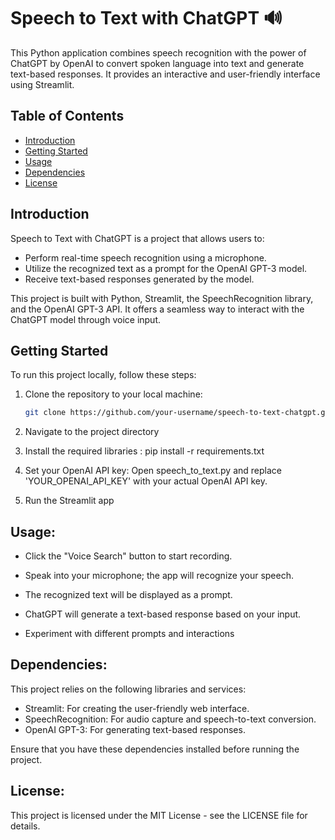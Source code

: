 # Speech to Text with ChatGPT 🔊

This Python application combines speech recognition with the power of ChatGPT by OpenAI to convert spoken language into text and generate text-based responses. It provides an interactive and user-friendly interface using Streamlit.


## Table of Contents

- [Introduction](#introduction)
- [Getting Started](#getting-started)
- [Usage](#usage)
- [Dependencies](#dependencies)
- [License](#license)

## Introduction

Speech to Text with ChatGPT is a project that allows users to:

- Perform real-time speech recognition using a microphone.
- Utilize the recognized text as a prompt for the OpenAI GPT-3 model.
- Receive text-based responses generated by the model.

This project is built with Python, Streamlit, the SpeechRecognition library, and the OpenAI GPT-3 API. It offers a seamless way to interact with the ChatGPT model through voice input.


## Getting Started

To run this project locally, follow these steps:

1. Clone the repository to your local machine:

   ```bash
   git clone https://github.com/your-username/speech-to-text-chatgpt.git

2. Navigate to the project directory

3. Install the required libraries : pip install -r requirements.txt

4. Set your OpenAI API key: Open speech_to_text.py and replace 'YOUR_OPENAI_API_KEY' with your actual OpenAI API key.

5. Run the Streamlit app

## Usage:

- Click the "Voice Search" button to start recording.

- Speak into your microphone; the app will recognize your speech.

- The recognized text will be displayed as a prompt.

- ChatGPT will generate a text-based response based on your input.

- Experiment with different prompts and interactions

## Dependencies:

This project relies on the following libraries and services:

- Streamlit: For creating the user-friendly web interface.
- SpeechRecognition: For audio capture and speech-to-text conversion.
- OpenAI GPT-3: For generating text-based responses.

Ensure that you have these dependencies installed before running the project.

## License:
This project is licensed under the MIT License - see the LICENSE file for details.



